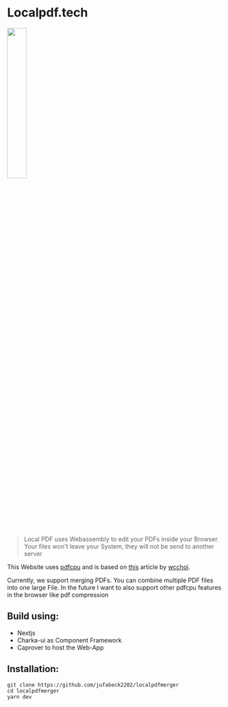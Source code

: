 # Localpdf.tech
<img src="https://raw.githubusercontent.com/jufabeck2202/localpdfmerger/804e32f18b0c26014ff2ab9f6a34afeaadc6d472/public/files.svg" width="30%">

> Local PDF uses Webassembly to edit your PDFs inside your Browser. Your files won't leave your System, they will not be send to another server

This Website uses [pdfcpu](https://github.com/pdfcpu/pdfcpu "pdfcpu") and is based on [this](https://dev.to/wcchoi/browser-side-pdf-processing-with-go-and-webassembly-13hn "this") article by [wcchoi](https://github.com/wcchoi "wcchoi").

Currently, we support merging PDFs. You can combine multiple PDF files into one large File. In the future I want to also support other pdfcpu features in the browser like pdf compression

## Build using:
- Nextjs 
- Charka-ui as Component Framework
- Caprover to host the Web-App

## Installation: 
```
git clone https://github.com/jufabeck2202/localpdfmerger
cd localpdfmerger
yarn dev
```
